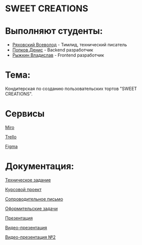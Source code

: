 # SWEET CREATIONS
# Выполняют студенты:
- [Ряховский Всеволод](https://github.com/jcdenton383) - Тимлид, технический писатель
- [Попков Денис](https://github.com/LakeRunner) - Backend разработчик
- [Рыжкин Владислав](https://github.com/tayuyka) - Frontend разработчик
# Тема:
Кондитерская по созданию пользовательских тортов "SWEET CREATIONS".
# Сервисы
[Miro](https://miro.com/app/board/uXjVNsMLnWc=/)

[Trello](https://trello.com/b/Y7N85q3T/tp-64-kanban)

[Figma](https://www.figma.com/file/NrpTzQrvcTfXT3OTZYOW6a/TP-64-layout)

# Документация:
[Техническое задание](ТЗ)

[Курсовой проект](Прочее/KurP.docx)

[Сопроводительное письмо](https://clck.ru/39QxaJ)

[Оформительские задачи](https://clck.ru/39QxkH)

[Презентация](Прочее)

[Видео-презентация](https://www.youtube.com/watch?v=kaZGSEjs9Tw&ab_channel=LakeRunner)

[Видео-презентация №2](https://youtu.be/iP0_Ti23WqM)
